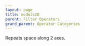 ```yaml
---
layout: page
title: modulo2D
parent: Filter Operators
grand_parent: Operator Categories
---
```


Repeats space along 2 axes.
